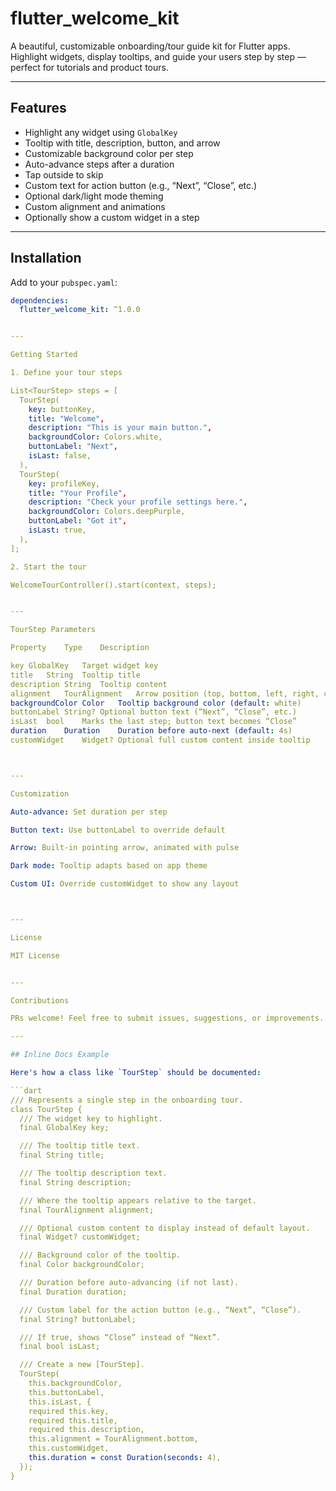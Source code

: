# flutter_welcome_kit

A beautiful, customizable onboarding/tour guide kit for Flutter apps. Highlight widgets, display tooltips, and guide your users step by step — perfect for tutorials and product tours.

---

## Features

- Highlight any widget using `GlobalKey`
- Tooltip with title, description, button, and arrow
- Customizable background color per step
- Auto-advance steps after a duration
- Tap outside to skip
- Custom text for action button (e.g., “Next”, “Close”, etc.)
- Optional dark/light mode theming
- Custom alignment and animations
- Optionally show a custom widget in a step

---

## Installation

Add to your `pubspec.yaml`:

```yaml
dependencies:
  flutter_welcome_kit: ^1.0.0


---

Getting Started

1. Define your tour steps

List<TourStep> steps = [
  TourStep(
    key: buttonKey,
    title: "Welcome",
    description: "This is your main button.",
    backgroundColor: Colors.white,
    buttonLabel: "Next",
    isLast: false,
  ),
  TourStep(
    key: profileKey,
    title: "Your Profile",
    description: "Check your profile settings here.",
    backgroundColor: Colors.deepPurple,
    buttonLabel: "Got it",
    isLast: true,
  ),
];

2. Start the tour

WelcomeTourController().start(context, steps);


---

TourStep Parameters

Property	Type	Description

key	GlobalKey	Target widget key
title	String	Tooltip title
description	String	Tooltip content
alignment	TourAlignment	Arrow position (top, bottom, left, right, center)
backgroundColor	Color	Tooltip background color (default: white)
buttonLabel	String?	Optional button text (“Next”, “Close”, etc.)
isLast	bool	Marks the last step; button text becomes “Close”
duration	Duration	Duration before auto-next (default: 4s)
customWidget	Widget?	Optional full custom content inside tooltip



---

Customization

Auto-advance: Set duration per step

Button text: Use buttonLabel to override default

Arrow: Built-in pointing arrow, animated with pulse

Dark mode: Tooltip adapts based on app theme

Custom UI: Override customWidget to show any layout



---

License

MIT License


---

Contributions

PRs welcome! Feel free to submit issues, suggestions, or improvements.

---

## Inline Docs Example

Here's how a class like `TourStep` should be documented:

```dart
/// Represents a single step in the onboarding tour.
class TourStep {
  /// The widget key to highlight.
  final GlobalKey key;

  /// The tooltip title text.
  final String title;

  /// The tooltip description text.
  final String description;

  /// Where the tooltip appears relative to the target.
  final TourAlignment alignment;

  /// Optional custom content to display instead of default layout.
  final Widget? customWidget;

  /// Background color of the tooltip.
  final Color backgroundColor;

  /// Duration before auto-advancing (if not last).
  final Duration duration;

  /// Custom label for the action button (e.g., “Next”, “Close”).
  final String? buttonLabel;

  /// If true, shows “Close” instead of “Next”.
  final bool isLast;

  /// Create a new [TourStep].
  TourStep(
    this.backgroundColor,
    this.buttonLabel,
    this.isLast, {
    required this.key,
    required this.title,
    required this.description,
    this.alignment = TourAlignment.bottom,
    this.customWidget,
    this.duration = const Duration(seconds: 4),
  });
}
